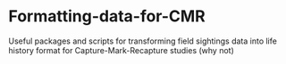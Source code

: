 # Formatting-data-for-CMR
Useful packages and scripts for transforming field sightings data into life history format for Capture-Mark-Recapture studies (why not)

